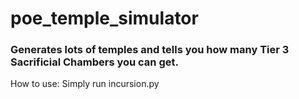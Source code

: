 # poe_temple_simulator

### Generates lots of temples and tells you how many Tier 3 Sacrificial Chambers you can get.

How to use: Simply run incursion.py
